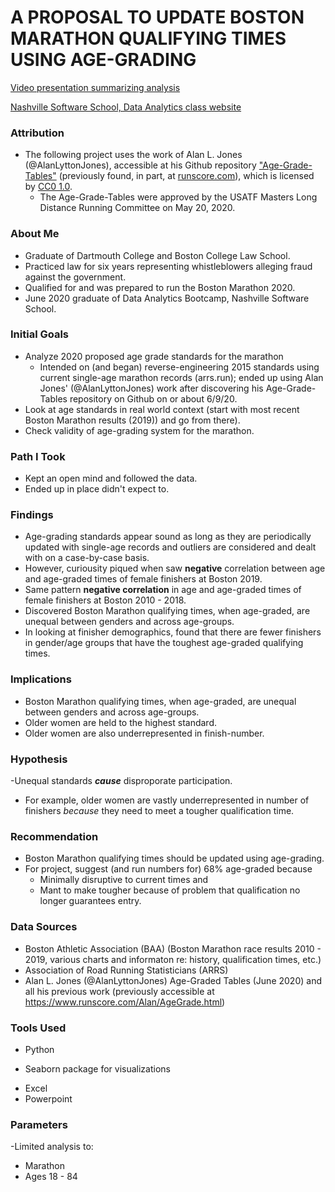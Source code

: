 # A PROPOSAL TO UPDATE BOSTON MARATHON QUALIFYING TIMES USING AGE-GRADING

[Video presentation summarizing analysis](https://www.loom.com/share/fb89c095f0794deca4e2e06a0beac236)

[Nashville Software School, Data Analytics class website](https://nss-data-analytics-cohort-2.github.io/)

### Attribution
- The following project uses the work of Alan L. Jones (@AlanLyttonJones), accessible at his Github repository ["Age-Grade-Tables"](https://github.com/AlanLyttonJones/Age-Grade-Tables) (previously found, in part, at [runscore.com](https://www.runscore.com/Alan/AgeGrade.html)), which is licensed by [CC0 1.0](https://creativecommons.org/publicdomain/zero/1.0/).
  * The Age-Grade-Tables were approved by the USATF Masters Long Distance Running Committee on May 20, 2020.

### About Me
- Graduate of Dartmouth College and Boston College Law School.
- Practiced law for six years representing whistleblowers alleging fraud against the government.
- Qualified for and was prepared to run the Boston Marathon 2020.
- June 2020 graduate of Data Analytics Bootcamp, Nashville Software School.

### Initial Goals
- Analyze 2020 proposed age grade standards for the marathon 
  * Intended on (and began) reverse-engineering 2015 standards using current single-age marathon records (arrs.run); ended up using Alan Jones' (@AlanLyttonJones) work after discovering his Age-Grade-Tables repository on Github on or about 6/9/20.
- Look at age standards in real world context (start with most recent Boston Marathon results (2019)) and go from there).
- Check validity of age-grading system for the marathon.

### Path I Took
- Kept an open mind and followed the data.  
- Ended up in place didn't expect to.

### Findings
- Age-grading standards appear sound as long as they are periodically updated with single-age records and outliers are considered and dealt with on a case-by-case basis. 
- However, curiousity piqued when saw **negative** correlation between age and age-graded times of female finishers at Boston 2019. 
- Same pattern **negative correlation** in age and age-graded times of female finishers at Boston 2010 - 2018.
- Discovered Boston Marathon qualifying times, when age-graded, are unequal between genders and across age-groups.
- In looking at finisher demographics, found that there are fewer finishers in gender/age groups that have the toughest age-graded qualifying times.

### Implications
- Boston Marathon qualifying times, when age-graded, are unequal between genders and across age-groups.
- Older women are held to the highest standard.
- Older women are also underrepresented in finish-number.

### Hypothesis
-Unequal standards ***cause*** disproporate participation.  
 * For example, older women are vastly underrepresented in number of finishers *because* they need to meet a tougher qualification time.  

### Recommendation
- Boston Marathon qualifying times should be updated using age-grading.
- For project, suggest (and run numbers for) 68% age-graded because
  * Minimally disruptive to current times and
  * Mant to make tougher because of problem that qualification no longer guarantees entry. 

### Data Sources
- Boston Athletic Association (BAA) (Boston Marathon race results 2010 - 2019, various charts and informaton re: history, qualification times, etc.)
- Association of Road Running Statisticians (ARRS)
- Alan L. Jones (@AlanLyttonJones) Age-Graded Tables (June 2020) and all his previous work (previously accessible at https://www.runscore.com/Alan/AgeGrade.html)

### Tools Used
- Python
 * Seaborn package for visualizations
- Excel
- Powerpoint

### Parameters
-Limited analysis to:
 * Marathon
 * Ages 18 - 84
